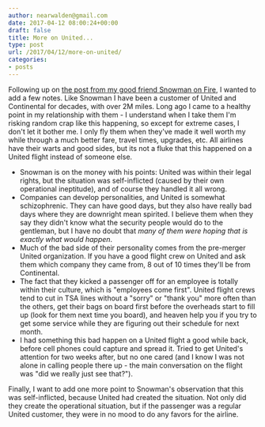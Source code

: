 ```yaml
---
author: nearwalden@gmail.com
date: 2017-04-12 08:00:24+00:00
draft: false
title: More on United...
type: post
url: /2017/04/12/more-on-united/
categories:
- posts
---
```


Following up on [the post from my good friend Snowman on Fire](http://www.snowmanonfire.com/2017/04/uniteds-pr-flap/), I wanted to add a few notes.  Like Snowman I have been a customer of United and Continental for decades, with over 2M miles.  Long ago I came to a healthy point in my relationship with them - I understand when I take them I'm risking random crap like this happening, so except for extreme cases, I don't let it bother me.  I only fly them when they've made it well worth my while through a much better fare, travel times, upgrades, etc.  All airlines have their warts and good sides, but its not a fluke that this happened on a United flight instead of someone else.






  * Snowman is on the money with his points:  United was within their legal rights, but the situation was self-inflicted (caused by their own operational ineptitude), and of course they handled it all wrong.
  * Companies can develop personalities, and United is somewhat schizophrenic.  They can have good days, but they also have really bad days where they are downright mean spirited.  I believe them when they say they didn't know what the security people would do to the gentleman, but I have no doubt that _many of them were hoping that is exactly what would happen_.
  * Much of the bad side of their personality comes from the pre-merger United organization.  If you have a good flight crew on United and ask them which company they came from, 8 out of 10 times they'll be from Continental.
  * The fact that they kicked a passenger off for an employee is totally within their culture, which is "employees come first".  United flight crews tend to cut in TSA lines without a "sorry" or "thank you" more often than the others, get their bags on board first before the overheads start to fill up (look for them next time you board), and heaven help you if you try to get some service while they are figuring out their schedule for next month.
  * I had something this bad happen on a United flight a good while back, before cell phones could capture and spread it.  Tried to get United's attention for two weeks after, but no one cared (and I know I was not alone in calling people there up - the main conversation on the flight was "did we really just see that?").




Finally, I want to add one more point to Snowman's observation that this was self-inflicted, because United had created the situation.  Not only did they create the operational situation, but if the passenger was a regular United customer, they were in no mood to do any favors for the airline.



